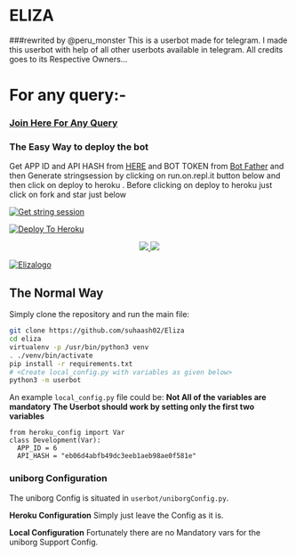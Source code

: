 # ELIZA
###rewrited by @peru_monster
This is a userbot made for telegram. I made this userbot with help of all other userbots available in telegram. All credits goes to its Respective Owners...
# For any query:-
### [Join Here For Any Query](https://t.me/ELIZAuserbot_support)

### The Easy Way to deploy the bot
Get APP ID and API HASH from [HERE](https://my.telegram.org) and BOT TOKEN from [Bot Father](https://t.me/botfather) and then Generate stringsession by clicking on run.on.repl.it button below and then click on deploy to heroku . Before clicking on deploy to heroku just click on fork and star just below

[![Get string session](https://repl.it/badge/github/suhaash02/Eliza)](https://repl.it/@SuhaashL/generatestring#main.py)

[![Deploy To Heroku](https://www.herokucdn.com/deploy/button.svg)](https://heroku.com/deploy?template=https://github.com/suhaash02/Eliza/tree/Webo)

<p align="center">
  <a href="https://github.com/suhaash02/Eliza/fork">
    <img src="https://img.shields.io/github/forks/suhaash02/Eliza?label=Fork&style=social">
    
  </a>
  <a href="https://github.com/suhaash02/Eliza">
    <img src="https://img.shields.io/github/stars/suhaash02/Eliza?style=social">
  </a>
</p>

[![Elizalogo](https://telegra.ph/file/ced30b3600c5a4e6b2d8a.jpg)](https://heroku.com/deploy?template=https://github.com/suhaash02/Eliza)

## The Normal Way
Simply clone the repository and run the main file:
```sh
git clone https://github.com/suhaash02/Eliza
cd eliza
virtualenv -p /usr/bin/python3 venv
. ./venv/bin/activate
pip install -r requirements.txt
# <Create local_config.py with variables as given below>
python3 -m userbot
```
An example `local_config.py` file could be:
**Not All of the variables are mandatory**
__The Userbot should work by setting only the first two variables__
```python3
from heroku_config import Var
class Development(Var):
  APP_ID = 6
  API_HASH = "eb06d4abfb49dc3eeb1aeb98ae0f581e"
```
### uniborg Configuration

The uniborg Config is situated in `userbot/uniborgConfig.py`.

**Heroku Configuration**
Simply just leave the Config as it is.

**Local Configuration**
Fortunately there are no Mandatory vars for the uniborg Support Config.

